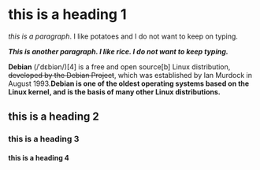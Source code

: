 # this is a heading 1
*this is a paragraph*. I like potatoes and I do not want to keep on typing.

***This is another paragraph. I like rice. I do not want to keep typing.***

**Debian** (/ˈdɛbiən/)[4] is a free and open source[b] Linux distribution, ~~developed by the Debian Project~~, which was established by Ian Murdock in August 1993.**Debian is one of the oldest operating systems based on the Linux kernel, and is the basis of many other Linux distributions.**

## this is a heading 2
### this is a heading 3
#### this is a heading 4